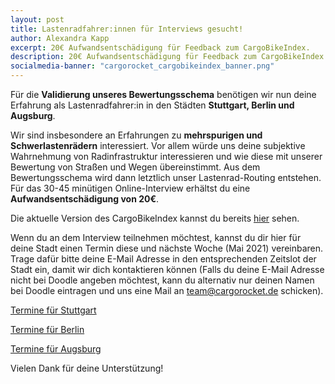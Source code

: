 ```yaml
---
layout: post
title: Lastenradfahrer:innen für Interviews gesucht!
author: Alexandra Kapp
excerpt: 20€ Aufwandsentschädigung für Feedback zum CargoBikeIndex.
description: 20€ Aufwandsentschädigung für Feedback zum CargoBikeIndex.
socialmedia-banner: "cargorocket_cargobikeindex_banner.png"
---
```


Für die **Validierung unseres Bewertungsschema** benötigen wir nun deine Erfahrung als Lastenradfahrer:in in den Städten **Stuttgart, Berlin und Augsburg**. 

Wir sind insbesondere an Erfahrungen zu **mehrspurigen und Schwerlastenrädern** interessiert. Vor allem würde uns deine subjektive Wahrnehmung von Radinfrastruktur interessieren und wie diese mit unserer Bewertung von Straßen und Wegen übereinstimmt. Aus dem Bewertungsschema wird dann letztlich unser Lastenrad-Routing entstehen. Für das 30-45 minütigen Online-Interview erhältst du eine **Aufwandsentschädigung von 20€**.

Die aktuelle Version des CargoBikeIndex kannst du bereits [hier](https://cargorocket.de/cargobikeindex) sehen.

Wenn du an dem Interview teilnehmen möchtest, kannst du dir hier für deine Stadt einen Termin diese und nächste Woche (Mai 2021) vereinbaren. Trage dafür bitte deine E-Mail Adresse in den entsprechenden Zeitslot der Stadt ein, damit wir dich kontaktieren können (Falls du deine E-Mail Adresse nicht bei Doodle angeben möchtest, kann du alternativ nur deinen Namen bei Doodle eintragen und uns eine Mail an team@cargorocket.de schicken).

[Termine für Stuttgart](https://doodle.com/poll/2ih73n5i33ktsq6e?utm_source=poll&utm_medium=link)

[Termine für Berlin](https://doodle.com/poll/wc3sa7d4svezdaqy?utm_source=poll&utm_medium=link)

[Termine für Augsburg](https://doodle.com/poll/q8s7psr8fyy8tuvh?utm_source=poll&utm_medium=link)


Vielen Dank für deine Unterstützung!
